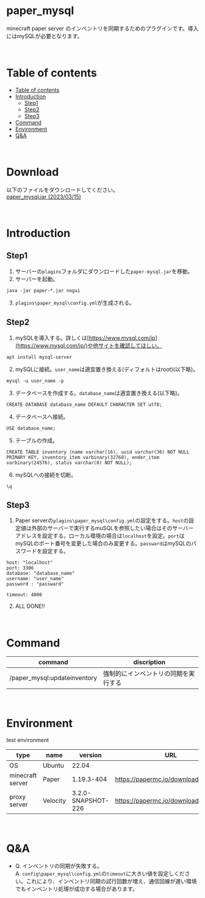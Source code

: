 # paper_mysql

minecraft paper server のインベントリを同期するためのプラグインです。導入にはmySQLが必要となります。

<br>

# Table of contents

* [Table of contents](#table_of_contents)
* [Introduction](#introduction)
  * [Step1](#step1)
  * [Step2](#step2)
  * [Step3](#step3)
* [Command](#command)
* [Environment](#environment)
* [Q&A](#qa)

<br>

# Download
以下のファイルをダウンロードしてください。\
[paper_mysql.jar (2023/03/15)](https://github.com/tsukasa-u/paper_mysql/raw/master/out/artifacts/paper_mysql_jar/paper_mysql.jar)

<br>

# Introduction

## Step1
1. サーバーの`plagins`フォルダにダウンロードした`paper-mysql.jar`を移動。
2. サーバーを起動。

```
java -jar paper-*.jar nogui
```

3. `plagins\paper_mysql\config.yml`が生成される。 

## Step2
1. mySQLを導入する。詳しくは[https://www.mysql.com/jp](https://www.mysql.com/jp/)や他サイトを確認してほしい。
```
apt install mysql-server
```
2. mySQLに接続。`user_name`は適宜置き換える(ディフォルトはroot)(以下略)。
```
mysql -u user_name -p
```
3. データベースを作成する。`database_name`は適宜置き換える(以下略)。
```
CREATE DATABASE database_name DEFAULT CHARACTER SET utf8;
```
4. データベースへ接続。
```
USE database_name;
```
5. テーブルの作成。
```
CREATE TABLE inventory (name varchar(16), uuid varchar(36) NOT NULL PRIMARY KEY, inventory_item varbinary(32768), ender_item varbinary(24576), status varchar(8) NOT NULL);
```
6. mySQLへの接続を切断。
```
\q
```

## Step3
1. Paper serverの`plagins\paper_mysql\config.yml`の設定をする。`host`の設定値は外部のサーバーで実行するmuSQLを参照したい場合はそのサーバーアドレスを設定する。ローカル環境の場合は`localhost`を設定。`port`はmySQLのポート番号を変更した場合のみ変更する。`passward`はmySQLのパスワードを設定する。
```
host: "localhost"
port: 3306
database: "database_name"
username: "user_name"
password : "passward"

timeout: 4000
```
2. ALL DONE!!

<br>

# Command

| command | discription |
|---|---|
| /paper_mysql:updateinventory | 強制的にインベントリの同期を実行する |

<br>

# Environment
test environment

| type | name | version | URL |
|---|---|---|---|
|OS | Ubuntu | 22.04 | |
|minecraft server | Paper | 1.19.3-404 | https://papermc.io/downloads/paper |
|proxy server| Velocity | 3.2.0-SNAPSHOT-226 | https://papermc.io/downloads/velocity |

<br>

# Q&A
* Q. インベントリの同期が失敗する。\
    A. `config\paper_mysql\config.yml`の`timeout`に大きい値を設定しください。これにより、インベントリ同期の試行回数が増え、通信回線が遅い環境でもインベントリ処理が成功する場合があります。